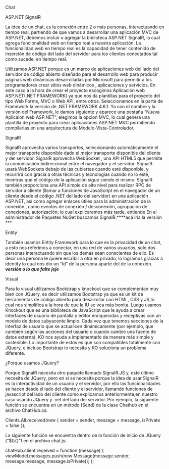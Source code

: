 Chat

ASP.NET SignalR

La idea de un chat, es la conexión entre 2 o más personas, interactuando en tiempo real, partiendo de que vamos a desarrollar una aplicación MVC de ASP.NET, debemos incluir o agregar la biblioteca ASP.NET SignalR, la cual agrega funcionalidad web en tiempo real a nuestra aplicación. La funcionalidad web en tiempo real es la capacidad de tener contenido de inserción de código del lado del servidor para los clientes conectados tal como sucede, en tiempo real. 

Utilizamos ASP.NET porque es un marco de aplicaciones web del lado del servidor de código abierto diseñado para el desarrollo web para producir páginas web dinámicas desarrolladas por Microsoft para permitir a los programadores crear sitios web dinámicos , aplicaciones y servicios. En este caso a la hora de crear el proyecto escogimos Aplicación web ASP.NET(.NET FRAMEWORK) ya que nos da plantillas para el proyecto del tipo Web Forms, MVC o Web API, entre otros. Seleccionamos en la parte de Framework la versión de .NET FRAMEWORK 4.6.1. Ya con el nombre y la versión del Framework, le damos siguiente y aparece una pestaña “Nueva Aplicaion web ASP.NET”, elegimos la opcion MVC, lo cual genera una plantilla de proyecto para crear aplicaciones ASP.NET MVC permitiendo compilarlas en una arquitectura de Modelo-Vista-Controlador.







SignalR

SignalR aprovecha varios transportes, seleccionando automáticamente el mejor transporte disponible dado el mejor transporte disponible del cliente y del servidor. SignalR aprovecha WebSocket , una API HTML5 que permite la comunicación bidireccional entre el navegador y el servidor. SignalR usará WebSockets debajo de las cubiertas cuando esté disponible, y recurrirá con gracia a otras técnicas y tecnologías cuando no lo esté, mientras que el código de la aplicación sigue siendo el mismo. 
SignalR también proporciona una API simple de alto nivel para realizar RPC de servidor a cliente (llamar a funciones de JavaScript en el navegador de un cliente desde el código .NET del lado del servidor) en una aplicación ASP.NET, así como agregar enlaces útiles para la administración de la conexión , como eventos de conexión / desconexión, agrupación de conexiones, autorización; lo cual explicaremos más tarde. entiende En el administrador de Paquetes NuGet buscamos SignalR.****acá iría la versión ***







Entity 

También usamos Entity Framework para lo que es la privacidad de un chat, a esto nos referimos a conectar, en una red de varios usuarios, solo dos personas interactuando sin que los demás sean conscientes de ello. Es decir una persona le quiere escribir a otra en privado, lo logramos gracias a Identity lo cual nos dio un “Id” de la persona aparte del de la conexión. ***versión o lo que falte jeje***

Visual

Para lo visual utilizamos Bootstrap y knockout que se complementan muy bien con JQuery, es decir utilizamos Bootstrap ya que es un kit de herramientas de código abierto para desarrollar con HTML, CSS y JS,lo cual nos simplifica a la hora de que la IU se vea más bonita. Luego usamos Knockout que es una biblioteca de JavaScript que le ayuda a crear interfaces de usuario de pantalla y editor enriquecidas y receptivas con un modelo de datos subyacente limpio. Cada vez que tenemos secciones de la interfaz de usuario que se actualicen dinámicamente (por ejemplo, que cambien según las acciones del usuario o cuando cambie una fuente de datos externa), KO nos ayuda a implementarlo de manera más simple y sostenible. Lo importante de estos es que son compatibles totalmente con JQuery, e incluso Bootstrap lo necesita y KO soluciona un problema diferente.

¿Porque usamos JQuery?

 Porque SignalR necesita otro paquete llamado SignalR.JS y, este último necesita de JQuery, pero en si se necesita porque la idea de usar SignalR es la interactividad de un usuario y el servidor, por ello las funcionalidades se hacen desde el lado del cliente y el servidor, llamando funciones de javascript del lado del cliente como explicamos anteriormente,en nuestro caso usando JQuery y .net del lado del servidor.
Por ejemplo, la siguiente función se encuentra en un método (Send) de la clase Chathub en el archivo ChatHub.cs:

 Clients.All.received(new { sender = sender, message = message, isPrivate = false });

La siguiente función se encuentra dentro de la función de inicio de JQuery (“$(){}”) en el archivo chat.js:

chatHub.client.received = function (message) {
            viewModel.messages.push(new Message(message.sender, message.message, message.isPrivate)); };
